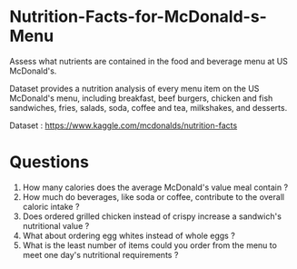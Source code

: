 # Nutrition-Facts-for-McDonald-s-Menu
Assess what nutrients are contained in the food and beverage menu at US McDonald's.

Dataset provides a nutrition analysis of every menu item on the US McDonald's menu, including breakfast, beef burgers, chicken and fish sandwiches, fries, salads, soda, coffee and tea, milkshakes, and desserts.

Dataset : https://www.kaggle.com/mcdonalds/nutrition-facts

# Questions
1.  How many calories does the average McDonald's value meal contain ?
2.  How much do beverages, like soda or coffee, contribute to the overall caloric intake ?
3.  Does ordered grilled chicken instead of crispy increase a sandwich's nutritional value ?
4.  What about ordering egg whites instead of whole eggs ?
5.  What is the least number of items could you order from the menu to meet one day's nutritional requirements ?
